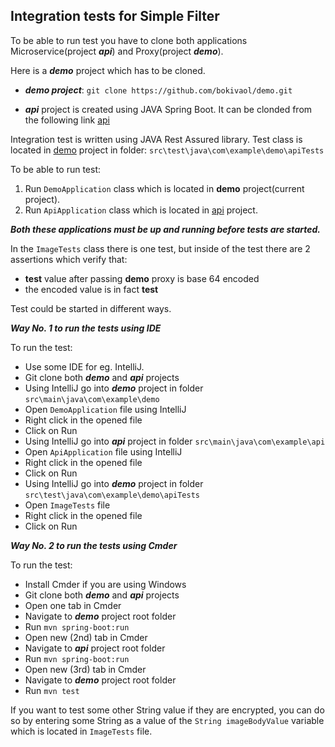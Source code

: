 Integration tests for Simple Filter
-------------------------------------
To be able to run test you have to clone both applications Microservice(project ***api***) and Proxy(project ***demo***).

Here is a ***demo*** project which has to be cloned.

- ***demo project***: ```git clone https://github.com/bokivaol/demo.git```

- ***api*** project is created using JAVA Spring Boot. It can be clonded from the following link [api](https://github.com/bokivaol/api)

Integration test is written using JAVA Rest Assured library.
Test class is located in [demo](https://github.com/bokivaol/demo) project in folder: ```src\test\java\com\example\demo\apiTests```

To be able to run test:
1. Run ```DemoApplication``` class which is located in **demo** project(current project).
2. Run ```ApiApplication``` class which is located in [api](https://github.com/bokivaol/api) project.

***Both these applications must be up and running before tests are started.***

In the ```ImageTests``` class there is one test, but inside of the test there are 2 assertions
which verify that:
- **test** value after passing **demo** proxy is base 64 encoded
- the encoded value is in fact **test**

Test could be started in different ways.

***Way No. 1 to run the tests using IDE***

To run the test:
- Use some IDE for eg. IntelliJ.
- Git clone both ***demo*** and ***api*** projects
- Using IntelliJ go into ***demo*** project in folder ```src\main\java\com\example\demo```
- Open ```DemoApplication``` file using IntelliJ
- Right click in the opened file
- Click on Run
- Using IntelliJ go into ***api*** project in folder ```src\main\java\com\example\api```
- Open ```ApiApplication``` file using IntelliJ
- Right click in the opened file
- Click on Run
- Using IntelliJ go into ***demo*** project in folder ```src\test\java\com\example\demo\apiTests```
- Open ```ImageTests``` file
- Right click in the opened file
- Click on Run

***Way No. 2 to run the tests using Cmder***

To run the test:
- Install Cmder if you are using Windows
- Git clone both ***demo*** and ***api*** projects
- Open one tab in Cmder
- Navigate to ***demo*** project root folder
- Run ```mvn spring-boot:run```
- Open new (2nd) tab in Cmder
- Navigate to ***api*** project root folder
- Run ```mvn spring-boot:run```
- Open new (3rd) tab in Cmder
- Navigate to ***demo*** project root folder
- Run ```mvn test```

If you want to test some other String value if they are encrypted, you can do so by entering some String as a value of the ```String imageBodyValue``` variable which is located in ```ImageTests``` file.
